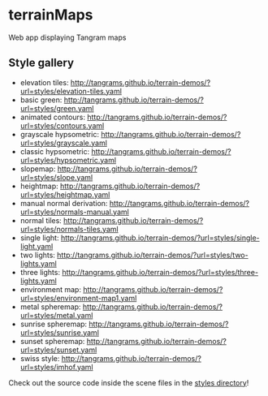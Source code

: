 # terrainMaps
Web app displaying Tangram maps 

## Style gallery

- elevation tiles: http://tangrams.github.io/terrain-demos/?url=styles/elevation-tiles.yaml
- basic green: http://tangrams.github.io/terrain-demos/?url=styles/green.yaml
- animated contours: http://tangrams.github.io/terrain-demos/?url=styles/contours.yaml
- grayscale hypsometric: http://tangrams.github.io/terrain-demos/?url=styles/grayscale.yaml
- classic hypsometric: http://tangrams.github.io/terrain-demos/?url=styles/hypsometric.yaml
- slopemap: http://tangrams.github.io/terrain-demos/?url=styles/slope.yaml
- heightmap: http://tangrams.github.io/terrain-demos/?url=styles/heightmap.yaml
- manual normal derivation: http://tangrams.github.io/terrain-demos/?url=styles/normals-manual.yaml
- normal tiles: http://tangrams.github.io/terrain-demos/?url=styles/normals-tiles.yaml
- single light: http://tangrams.github.io/terrain-demos/?url=styles/single-light.yaml
- two lights: http://tangrams.github.io/terrain-demos/?url=styles/two-lights.yaml
- three lights: http://tangrams.github.io/terrain-demos/?url=styles/three-lights.yaml
- environment map: http://tangrams.github.io/terrain-demos/?url=styles/environment-map1.yaml
- metal spheremap: http://tangrams.github.io/terrain-demos/?url=styles/metal.yaml
- sunrise spheremap: http://tangrams.github.io/terrain-demos/?url=styles/sunrise.yaml
- sunset spheremap: http://tangrams.github.io/terrain-demos/?url=styles/sunset.yaml
- swiss style: http://tangrams.github.io/terrain-demos/?url=styles/imhof.yaml

Check out the source code inside the scene files in the [styles directory](https://github.com/tangrams/terrain-demos/tree/gh-pages/styles)!